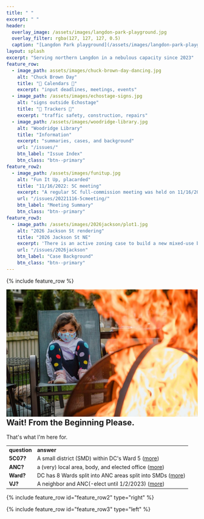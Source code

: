 ```yaml
---
title: " "
excerpt: " "
header:
  overlay_image: /assets/images/langdon-park-playground.jpg
  overlay_filter: rgba(127, 127, 127, 0.5)
  caption: "[Langdon Park playground](/assets/images/langdon-park-playground.jpg)"
layout: splash
excerpt: "Serving northern Langdon in a nebulous capacity since 2023"
feature_row:
  - image_path: assets/images/chuck-brown-day-dancing.jpg
    alt: "Chuck Brown Day"
    title: "🚧 Calendars 🚧"
    excerpt: "input deadlines, meetings, events"
  - image_path: /assets/images/echostage-signs.jpg
    alt: "signs outside Echostage"
    title: "🚧 Trackers 🚧"
    excerpt: "traffic safety, construction, repairs"
  - image_path: /assets/images/woodridge-library.jpg
    alt: "Woodridge Library"
    title: "Information"
    excerpt: "summaries, cases, and background"
    url: "/issues/"
    btn_label: "Issue Index"
    btn_class: "btn--primary"
feature_row2:
  - image_path: /assets/images/funitup.jpg
    alt: "Fun It Up, placarded"
    title: "11/16/2022: 5C meeting"
    excerpt: "A regular 5C full-commission meeting was held on 11/16/2022; topics included several liquor license renewals and some updates on new streetlights."
    url: "/issues/20221116-5cmeeting/"
    btn_label: "Meeting Summary"
    btn_class: "btn--primary"
feature_row3:
  - image_path: /assets/images/2026jackson/plot1.jpg
    alt: "2026 Jackson St rendering"
    title: "2026 Jackson St NE"
    excerpt: 'There is an active zoning case to build a new mixed-use building on a vacant lot owned by New Macedonia Baptist Church.'
    url: "/issues/2026jackson"
    btn_label: "Case Background"
    btn_class: "btn--primary"
---
```


{% include feature_row %}

<div class="feature__wrapper">
    <div class="feature__item--left">
      <div class="archive__item">
          <div class="archive__item-teaser">
            <img src="/assets/images/fire.jpg" alt="scary fire" />
          </div>
        <div class="archive__item-body">
            <h2 class="archive__item-title" style="margin-top: 0em">Wait! From the Beginning Please.</h2>
            <div class="archive__item-excerpt">
              <p style="margin-bottom: 0">That's what I'm here for.</p>
              <table>
                <tr><td><b>question</b></td><td><b>answer</b></td></tr>
                <tr><td><b>5C07?</b></td><td>A small district (SMD) within DC's Ward 5 (<a href="/5c07/">more</a>)</td></tr>
                <tr><td><b>ANC?</b></td><td>a (very) local area, body, and elected office (<a href="/ancs/">more</a>)</td></tr>
                <tr><td><b>Ward?</b></td><td>DC has 8 Wards split into ANC areas split into SMDs (<a href="/ancs/#lexicon">more</a>)</td></tr>
                <tr><td><b>VJ?</b></td><td>A neighbor and ANC(-elect until 1/2/2023) (<a href="/vj/">more</a>)</td></tr>
              </table>
            </div>
        </div>
      </div>
    </div>
  

</div>
  

{% include feature_row id="feature_row2" type="right" %}

{% include feature_row id="feature_row3" type="left" %}
